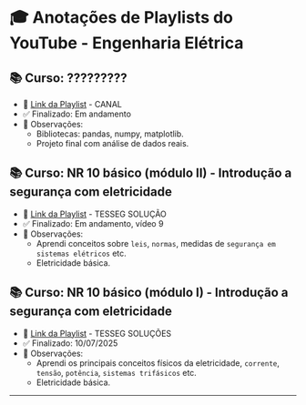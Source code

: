 # 🎓 Anotações de Playlists do YouTube - Engenharia Elétrica

## 📚 Curso: ?????????
- 📌 [Link da Playlist](https://youtube.com/playlist?list=OUTRO_EXEMPLO) - CANAL
- ✅ Finalizado: Em andamento
- 📝 Observações:
  - Bibliotecas: pandas, numpy, matplotlib.
  - Projeto final com análise de dados reais.

## 📚 Curso: NR 10 básico (módulo II) - Introdução a segurança com eletricidade
- 📌 [Link da Playlist](https://www.youtube.com/playlist?list=PLVEIkvvXCdnFLOs0itzEwgHj2I4WHenTr) - TESSEG SOLUÇÃO
- ✅ Finalizado: Em andamento, vídeo 9
- 📝 Observações:
    - Aprendi conceitos sobre `leis`, `normas`, medidas de `segurança em sistemas elétricos` etc.
    - Eletricidade básica.
    
## 📚 Curso: NR 10 básico (módulo I) - Introdução a segurança com eletricidade
- 📌 [Link da Playlist](https://www.youtube.com/playlist?list=PLbEOwbQR9lqzK14I7OOeREEIE4k6rjgIj) - TESSEG SOLUÇÕES
- ✅ Finalizado: 10/07/2025
- 📝 Observações:
  - Aprendi os principais conceitos físicos da eletricidade, `corrente`, `tensão`, `potência`, `sistemas trifásicos` etc.
  - Eletricidade básica.
---


